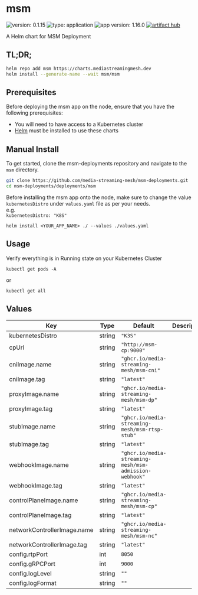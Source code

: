 # msm

![version: 0.1.15](https://img.shields.io/badge/version-0.1.15-informational?style=flat-square) ![type: application](https://img.shields.io/badge/type-application-informational?style=flat-square) ![app version: 1.16.0](https://img.shields.io/badge/app%20version-1.16.0-informational?style=flat-square)  [![artifact hub](https://img.shields.io/badge/artifact%20hub-msm-informational?style=flat-square)](https://artifacthub.io/packages/helm/media-streaming-mesh/msm)

A Helm chart for MSM Deployment

## TL;DR;

```bash
helm repo add msm https://charts.mediastreamingmesh.dev
helm install --generate-name --wait msm/msm
```

## Prerequisites

Before deploying the msm app on the node, ensure that you have the following prerequisites:

* You will need to have access to a Kubernetes cluster<br>
* [Helm](https://helm.sh) must be installed to use these charts<br>

## Manual Install

To get started, clone the msm-deployments repository and navigate to the ```msm``` directory.

```sh
git clone https://github.com/media-streaming-mesh/msm-deployments.git
cd msm-deployments/deployments/msm
```

Before installing the msm  app onto the node, make sure to change the value ```kubernetesDistro``` under ```values.yaml``` file as per your needs. <br>
e.g. <br>
```kubernetesDistro: "K8S"```

```helm install <YOUR_APP_NAME> ./ --values ./values.yaml```

## Usage
Verify everything is in Running state on your Kubernetes Cluster

```kubectl get pods -A```

or

```kubectl get all```

## Values

| Key | Type | Default | Description |
|-----|------|---------|-------------|
| kubernetesDistro | string | `"K3S"` |  |
| cpUrl | string | `"http://msm-cp:9000"` |  |
| cniImage.name | string | `"ghcr.io/media-streaming-mesh/msm-cni"` |  |
| cniImage.tag | string | `"latest"` |  |
| proxyImage.name | string | `"ghcr.io/media-streaming-mesh/msm-dp"` |  |
| proxyImage.tag | string | `"latest"` |  |
| stubImage.name | string | `"ghcr.io/media-streaming-mesh/msm-rtsp-stub"` |  |
| stubImage.tag | string | `"latest"` |  |
| webhookImage.name | string | `"ghcr.io/media-streaming-mesh/msm-admission-webhook"` |  |
| webhookImage.tag | string | `"latest"` |  |
| controlPlaneImage.name | string | `"ghcr.io/media-streaming-mesh/msm-cp"` |  |
| controlPlaneImage.tag | string | `"latest"` |  |
| networkControllerImage.name | string | `"ghcr.io/media-streaming-mesh/msm-nc"` |  |
| networkControllerImage.tag | string | `"latest"` |  |
| config.rtpPort | int | `8050` |  |
| config.gRPCPort | int | `9000` |  |
| config.logLevel | string | `""` |  |
| config.logFormat | string | `""` |  |
